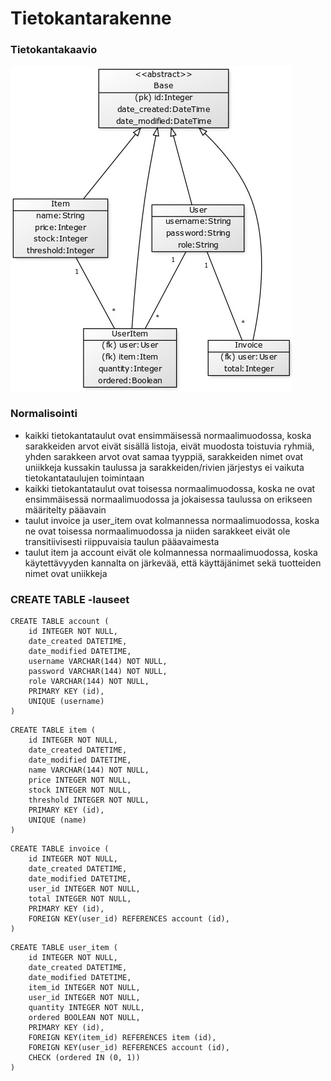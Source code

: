 # Tietokantarakenne

### Tietokantakaavio
![](/documentation/tietokantakaavio.jpg)

### Normalisointi
* kaikki tietokantataulut ovat ensimmäisessä normaalimuodossa, koska sarakkeiden arvot eivät sisällä listoja, eivät muodosta toistuvia ryhmiä, yhden sarakkeen arvot ovat samaa tyyppiä, sarakkeiden nimet ovat uniikkeja kussakin taulussa ja sarakkeiden/rivien järjestys ei vaikuta tietokantataulujen toimintaan
* kaikki tietokantataulut ovat toisessa normaalimuodossa, koska ne ovat ensimmäisessä normaalimuodossa ja jokaisessa taulussa on erikseen määritelty pääavain
* taulut invoice ja user_item ovat kolmannessa normaalimuodossa, koska ne ovat toisessa normaalimuodossa ja niiden sarakkeet eivät ole transitiivisesti riippuvaisia taulun pääavaimesta
* taulut item ja account eivät ole kolmannessa normaalimuodossa, koska käytettävyyden kannalta on järkevää, että käyttäjänimet sekä tuotteiden nimet ovat uniikkeja

### CREATE TABLE -lauseet
```
CREATE TABLE account (
	id INTEGER NOT NULL, 
	date_created DATETIME, 
	date_modified DATETIME, 
	username VARCHAR(144) NOT NULL, 
	password VARCHAR(144) NOT NULL, 
	role VARCHAR(144) NOT NULL, 
	PRIMARY KEY (id), 
	UNIQUE (username)
)
```
```
CREATE TABLE item (
	id INTEGER NOT NULL, 
	date_created DATETIME, 
	date_modified DATETIME, 
	name VARCHAR(144) NOT NULL, 
	price INTEGER NOT NULL, 
	stock INTEGER NOT NULL, 
	threshold INTEGER NOT NULL, 
	PRIMARY KEY (id), 
	UNIQUE (name)
)
```
```
CREATE TABLE invoice (
	id INTEGER NOT NULL, 
	date_created DATETIME, 
	date_modified DATETIME, 
	user_id INTEGER NOT NULL, 
	total INTEGER NOT NULL, 
	PRIMARY KEY (id), 
	FOREIGN KEY(user_id) REFERENCES account (id), 
)
```
```
CREATE TABLE user_item (
	id INTEGER NOT NULL, 
	date_created DATETIME, 
	date_modified DATETIME, 
	item_id INTEGER NOT NULL, 
	user_id INTEGER NOT NULL, 
	quantity INTEGER NOT NULL, 
	ordered BOOLEAN NOT NULL, 
	PRIMARY KEY (id), 
	FOREIGN KEY(item_id) REFERENCES item (id), 
	FOREIGN KEY(user_id) REFERENCES account (id), 
	CHECK (ordered IN (0, 1))
)
```
